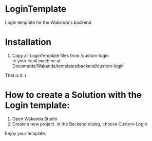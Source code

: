 # LoginTemplate
Login template for the Wakanda's backend 

# Installation

1. Copy all LoginTemplate files from /custom-login  
to your local machine at
Documents/Wakanda/templates/backend/custom-login

That is it :) 


# How to create a Solution with the Login template:

1. Open Wakanda Studio
2. Create a new project. In the Backend dialog, choose Custom-Login
 
Enjoy your template. 

